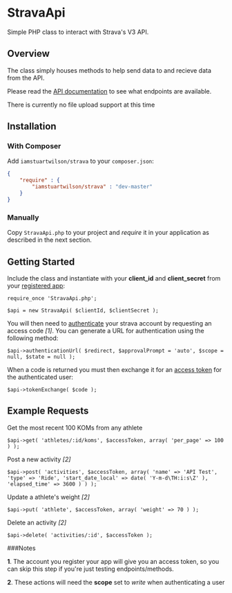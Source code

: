 StravaApi
=============

Simple PHP class to interact with Strava's V3 API.

Overview
------------

The class simply houses methods to help send data to and recieve data from the API.

Please read the [API documentation](http://strava.github.io/api/) to see what endpoints are available.

There is currently no file upload support at this time

Installation
------------

### With Composer

Add `iamstuartwilson/strava` to your `composer.json`:

``` json
{
    "require" : {
        "iamstuartwilson/strava" : "dev-master"
    }
}
```

### Manually

Copy `StravaApi.php` to your project and *require* it in your application as described in the next section.

Getting Started
------------

Include the class and instantiate with your **client_id** and **client_secret** from your [registered app](http://www.strava.com/developers):

	require_once 'StravaApi.php';

	$api = new StravaApi( $clientId, $clientSecret );

You will then need to [authenticate](http://strava.github.io/api/v3/oauth/) your strava account by requesting an access code *[1]*.  You can generate a URL for authentication using the following method:

	$api->authenticationUrl( $redirect, $approvalPrompt = 'auto', $scope = null, $state = null );

When a code is returned you must then exchange it for an [access token](http://strava.github.io/api/v3/oauth/#post-token) for the authenticated user:

	$api->tokenExchange( $code );

Example Requests
------------

Get the most recent 100 KOMs from any athlete

	$api->get( 'athletes/:id/koms', $accessToken, array( 'per_page' => 100 ) );

Post a new activity *[2]*

	$api->post( 'activities', $accessToken, array( 'name' => 'API Test', 'type' => 'Ride', 'start_date_local' => date( 'Y-m-d\TH:i:s\Z' ), 'elapsed_time' => 3600 ) ) );

Update a athlete's weight *[2]*

	$api->put( 'athlete', $accessToken, array( 'weight' => 70 ) );

Delete an activity *[2]*

	$api->delete( 'activities/:id', $accessToken );

###Notes

**1**. The account you register your app will give you an access token, so you can skip this step if you're just testing endpoints/methods.

**2**. These actions will need the **scope** set to *write* when authenticating a user
